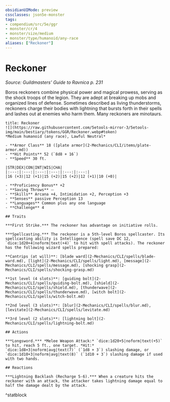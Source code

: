```yaml
---
obsidianUIMode: preview
cssclasses: json5e-monster
tags:
- compendium/src/5e/ggr
- monster/cr/4
- monster/size/medium
- monster/type/humanoid/any-race
aliases: ["Reckoner"]
---
```

# Reckoner
*Source: Guildmasters' Guide to Ravnica p. 231*  

Boros reckoners combine physical power and magical prowess, serving as the shock troops of the legion. They are adept at breaking up mobs and organized lines of defense. Sometimes described as living thunderstorms, reckoners charge their bodies with lightning that bursts forth in their spells and lashes out at enemies who harm them. Many reckoners are minotaurs.

```ad-statblock
title: Reckoner
![](https://raw.githubusercontent.com/5etools-mirror-3/5etools-img/main/bestiary/tokens/GGR/Reckoner.webp#token)
*Medium humanoid (any race), Lawful Neutral*

- **Armor Class** 18 ([plate armor](2-Mechanics/CLI/items/plate-armor.md))
- **Hit Points** 52 (`8d8 + 16`)
- **Speed** 30 ft.

|STR|DEX|CON|INT|WIS|CHA|
|:---:|:---:|:---:|:---:|:---:|:---:|
|16 (+3)|12 (+1)|15 (+2)|15 (+2)|12 (+1)|10 (+0)|

- **Proficiency Bonus** +2
- **Saving Throws** ⏤
- **Skills** Arcana +4, Intimidation +2, Perception +3
- **Senses** passive Perception 13
- **Languages** Common plus any one language
- **Challenge** 4

## Traits

***First Strike.*** The reckoner has advantage on initiative rolls.

***Spellcasting.*** The reckoner is a 5th-level Boros spellcaster. Its spellcasting ability is Intelligence (spell save DC 12, `dice:1d20+4|noform|text(+4)` to hit with spell attacks). The reckoner has the following wizard spells prepared:

**Cantrips (at will)**: [blade ward](2-Mechanics/CLI/spells/blade-ward.md), [light](2-Mechanics/CLI/spells/light.md), [message](2-Mechanics/CLI/spells/message.md), [shocking grasp](2-Mechanics/CLI/spells/shocking-grasp.md)

**1st level (4 slots)**: [guiding bolt](2-Mechanics/CLI/spells/guiding-bolt.md), [shield](2-Mechanics/CLI/spells/shield.md), [thunderwave](2-Mechanics/CLI/spells/thunderwave.md), [witch bolt](2-Mechanics/CLI/spells/witch-bolt.md)

**2nd level (3 slots)**: [blur](2-Mechanics/CLI/spells/blur.md), [levitate](2-Mechanics/CLI/spells/levitate.md)

**3rd level (2 slots)**: [lightning bolt](2-Mechanics/CLI/spells/lightning-bolt.md)

## Actions

***Longsword.*** *Melee Weapon Attack:* `dice:1d20+5|noform|text(+5)` to hit, reach 5 ft., one target. *Hit:* `dice:1d8+3|noform|avg|text(7)` (`1d8 + 3`) slashing damage, or `dice:1d10+3|noform|avg|text(8)` (`1d10 + 3`) slashing damage if used with two hands.

## Reactions

***Lightning Backlash (Recharge 5-6).*** When a creature hits the reckoner with an attack, the attacker takes lightning damage equal to half the damage dealt by the attack.
```
^statblock